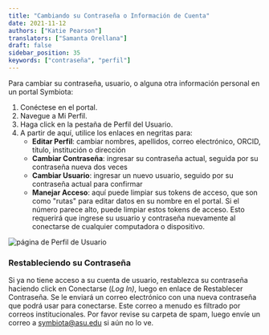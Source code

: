 ```yaml
---
title: "Cambiando su Contraseña o Información de Cuenta"
date: 2021-11-12
authors: ["Katie Pearson"]
translators: ["Samanta Orellana"]
draft: false
sidebar_position: 35
keywords: ["contraseña", "perfil"]
---
```


Para cambiar su contraseña, usuario, o alguna otra información personal en un portal Symbiota:

1. Conéctese en el portal.
2. Navegue a Mi Perfil.
3. Haga click en la pestaña de Perfil del Usuario.
4. A partir de aquí, utilice los enlaces en negritas para:
   - **Editar Perfil**: cambiar nombres, apellidos, correo electrónico, ORCID, título, institución o dirección
   - **Cambiar Contraseña**: ingresar su contraseña actual, seguida por su contraseña nueva dos veces
   - **Cambiar Usuario**: ingresar un nuevo usuario, seguido por su contraseña actual para confirmar
   - **Manejar Acceso**: aquí puede limpiar sus tokens de acceso, que son como "rutas" para editar datos en su nombre en el portal. Si el número parece alto, puede limpiar estos tokens de acceso. Esto requerirá que ingrese su usuario y contraseña nuevamente al conectarse de cualquier computadora o dispositivo.

![página de Perfil de Usuario](/img/UserProfile.png)

### Restableciendo su Contraseña

Si ya no tiene acceso a su cuenta de usuario, restablezca su contraseña haciendo click en Conectarse (_Log In)_, luego en enlace de Restablecer Contraseña. Se le enviará un correo electrónico con una nueva contraseña que podrá usar para conectarse. Este correo a menudo es filtrado por correos institucionales. Por favor revise su carpeta de spam, luego envíe un correo a [symbiota@asu.edu](mailto:symbiota@asu.edu) si aún no lo ve.
